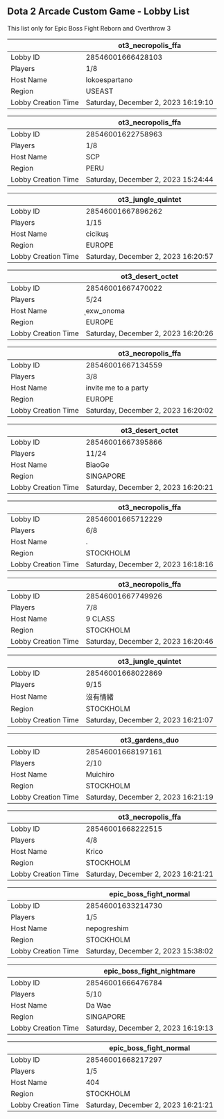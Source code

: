 ## Dota 2 Arcade Custom Game - Lobby List

This list only for Epic Boss Fight Reborn and Overthrow 3

|  | ot3_necropolis_ffa |
| ------ | ------ |
| Lobby ID | 28546001666428103 |
| Players | 1/8 |
| Host Name | lokoespartano |
| Region | USEAST |
| Lobby Creation Time | Saturday, December 2, 2023 16:19:10 |


|  | ot3_necropolis_ffa |
| ------ | ------ |
| Lobby ID | 28546001622758963 |
| Players | 1/8 |
| Host Name | SCP |
| Region | PERU |
| Lobby Creation Time | Saturday, December 2, 2023 15:24:44 |


|  | ot3_jungle_quintet |
| ------ | ------ |
| Lobby ID | 28546001667896262 |
| Players | 1/15 |
| Host Name | cicikuş |
| Region | EUROPE |
| Lobby Creation Time | Saturday, December 2, 2023 16:20:57 |


|  | ot3_desert_octet |
| ------ | ------ |
| Lobby ID | 28546001667470022 |
| Players | 5/24 |
| Host Name | ุexw_onoma |
| Region | EUROPE |
| Lobby Creation Time | Saturday, December 2, 2023 16:20:26 |


|  | ot3_necropolis_ffa |
| ------ | ------ |
| Lobby ID | 28546001667134559 |
| Players | 3/8 |
| Host Name | invite me to a party |
| Region | EUROPE |
| Lobby Creation Time | Saturday, December 2, 2023 16:20:02 |


|  | ot3_desert_octet |
| ------ | ------ |
| Lobby ID | 28546001667395866 |
| Players | 11/24 |
| Host Name | BiaoGe |
| Region | SINGAPORE |
| Lobby Creation Time | Saturday, December 2, 2023 16:20:21 |


|  | ot3_necropolis_ffa |
| ------ | ------ |
| Lobby ID | 28546001665712229 |
| Players | 6/8 |
| Host Name | . |
| Region | STOCKHOLM |
| Lobby Creation Time | Saturday, December 2, 2023 16:18:16 |


|  | ot3_necropolis_ffa |
| ------ | ------ |
| Lobby ID | 28546001667749926 |
| Players | 7/8 |
| Host Name | 9 CLASS |
| Region | STOCKHOLM |
| Lobby Creation Time | Saturday, December 2, 2023 16:20:46 |


|  | ot3_jungle_quintet |
| ------ | ------ |
| Lobby ID | 28546001668022869 |
| Players | 9/15 |
| Host Name | 沒有情緒 |
| Region | STOCKHOLM |
| Lobby Creation Time | Saturday, December 2, 2023 16:21:07 |


|  | ot3_gardens_duo |
| ------ | ------ |
| Lobby ID | 28546001668197161 |
| Players | 2/10 |
| Host Name | Muichiro |
| Region | STOCKHOLM |
| Lobby Creation Time | Saturday, December 2, 2023 16:21:19 |


|  | ot3_necropolis_ffa |
| ------ | ------ |
| Lobby ID | 28546001668222515 |
| Players | 4/8 |
| Host Name | Krico |
| Region | STOCKHOLM |
| Lobby Creation Time | Saturday, December 2, 2023 16:21:21 |


|  | epic_boss_fight_normal |
| ------ | ------ |
| Lobby ID | 28546001633214730 |
| Players | 1/5 |
| Host Name | nepogreshim |
| Region | STOCKHOLM |
| Lobby Creation Time | Saturday, December 2, 2023 15:38:02 |


|  | epic_boss_fight_nightmare |
| ------ | ------ |
| Lobby ID | 28546001666476784 |
| Players | 5/10 |
| Host Name | Da Wae |
| Region | SINGAPORE |
| Lobby Creation Time | Saturday, December 2, 2023 16:19:13 |


|  | epic_boss_fight_normal |
| ------ | ------ |
| Lobby ID | 28546001668217297 |
| Players | 1/5 |
| Host Name | 404 |
| Region | STOCKHOLM |
| Lobby Creation Time | Saturday, December 2, 2023 16:21:21 |


